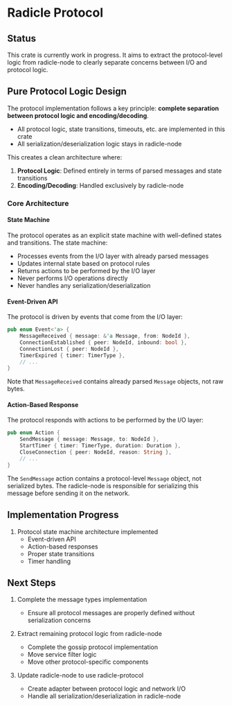 # Radicle Protocol

## Status

This crate is currently work in progress. It aims to extract the protocol-level logic from radicle-node to clearly separate concerns between I/O and protocol logic.

## Pure Protocol Logic Design

The protocol implementation follows a key principle: **complete separation between protocol logic and encoding/decoding**.

- All protocol logic, state transitions, timeouts, etc. are implemented in this crate
- All serialization/deserialization logic stays in radicle-node

This creates a clean architecture where:

1. **Protocol Logic**: Defined entirely in terms of parsed messages and state transitions
2. **Encoding/Decoding**: Handled exclusively by radicle-node

### Core Architecture

#### State Machine

The protocol operates as an explicit state machine with well-defined states and transitions. The state machine:

- Processes events from the I/O layer with already parsed messages
- Updates internal state based on protocol rules
- Returns actions to be performed by the I/O layer
- Never performs I/O operations directly
- Never handles any serialization/deserialization

#### Event-Driven API

The protocol is driven by events that come from the I/O layer:

```rust
pub enum Event<'a> {
    MessageReceived { message: &'a Message, from: NodeId },
    ConnectionEstablished { peer: NodeId, inbound: bool },
    ConnectionLost { peer: NodeId },
    TimerExpired { timer: TimerType },
    // ...
}
```

Note that `MessageReceived` contains already parsed `Message` objects, not raw bytes.

#### Action-Based Response

The protocol responds with actions to be performed by the I/O layer:

```rust
pub enum Action {
    SendMessage { message: Message, to: NodeId },
    StartTimer { timer: TimerType, duration: Duration },
    CloseConnection { peer: NodeId, reason: String },
    // ...
}
```

The `SendMessage` action contains a protocol-level `Message` object, not serialized bytes. The radicle-node
is responsible for serializing this message before sending it on the network.

## Implementation Progress

1. Protocol state machine architecture implemented
   - Event-driven API
   - Action-based responses
   - Proper state transitions
   - Timer handling

## Next Steps

1. Complete the message types implementation
   - Ensure all protocol messages are properly defined without serialization concerns

2. Extract remaining protocol logic from radicle-node
   - Complete the gossip protocol implementation
   - Move service filter logic
   - Move other protocol-specific components

3. Update radicle-node to use radicle-protocol
   - Create adapter between protocol logic and network I/O
   - Handle all serialization/deserialization in radicle-node